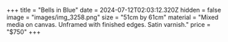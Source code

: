 +++
title = "Bells in Blue"
date = 2024-07-12T02:03:12.320Z
hidden = false
image = "images/img_3258.png"
size = "51cm by 61cm"
material = "Mixed media on canvas. Unframed with finished edges. Satin varnish."
price = "$750"
+++
